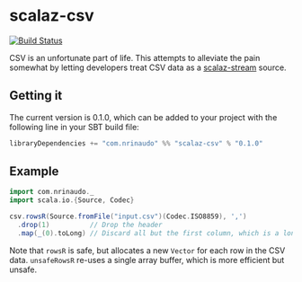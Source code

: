 # scalaz-csv

[![Build Status](https://travis-ci.org/nrinaudo/scalaz-csv.svg?branch=master)](https://travis-ci.org/nrinaudo/scalaz-csv)

CSV is an unfortunate part of life. This attempts to alleviate the pain somewhat by letting developers treat CSV data
as a [scalaz-stream](https://github.com/scalaz/scalaz-stream) source.


## Getting it

The current version is 0.1.0, which can be added to your project with the following line in your SBT build file:

```scala
libraryDependencies += "com.nrinaudo" %% "scalaz-csv" % "0.1.0"
```


## Example

```scala
import com.nrinaudo._
import scala.io.{Source, Codec}

csv.rowsR(Source.fromFile("input.csv")(Codec.ISO8859), ',')
  .drop(1)          // Drop the header
  .map(_(0).toLong) // Discard all but the first column, which is a long
```

Note that `rowsR` is safe, but allocates a new `Vector` for each row in the CSV data. `unsafeRowsR` re-uses a single
array buffer, which is more efficient but unsafe.